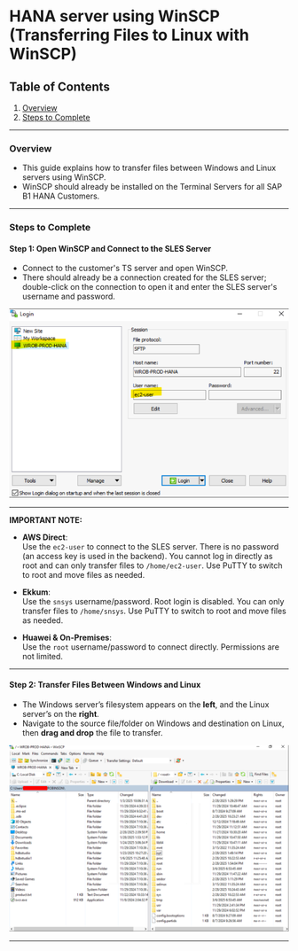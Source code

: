 # HANA server using WinSCP (Transferring Files to Linux with WinSCP)

## Table of Contents

1. [Overview](#overview)  
2. [Steps to Complete](#steps-to-complete)

---

### Overview

- This guide explains how to transfer files between Windows and Linux servers using WinSCP.  
- WinSCP should already be installed on the Terminal Servers for all SAP B1 HANA Customers.

---

### Steps to Complete

#### Step 1: Open WinSCP and Connect to the SLES Server

- Connect to the customer's TS server and open WinSCP.  
- There should already be a connection created for the SLES server; double-click on the connection to open it and enter the SLES server's username and password.

![winscp-connection-screen.png](https://github.com/JThomas404/SAP-HANA-Professional-Portfolio/blob/main/images/winscp-connection-screen.png)

---

**IMPORTANT NOTE:**

- **AWS Direct**:  
  Use the `ec2-user` to connect to the SLES server. There is no password (an access key is used in the backend). You cannot log in directly as root and can only transfer files to `/home/ec2-user`. Use PuTTY to switch to root and move files as needed.

- **Ekkum**:  
  Use the `snsys` username/password. Root login is disabled. You can only transfer files to `/home/snsys`. Use PuTTY to switch to root and move files as needed.

- **Huawei & On-Premises**:  
  Use the `root` username/password to connect directly. Permissions are not limited.

---

#### Step 2: Transfer Files Between Windows and Linux

- The Windows server’s filesystem appears on the **left**, and the Linux server’s on the **right**.
- Navigate to the source file/folder on Windows and destination on Linux, then **drag and drop** the file to transfer.

![winscp-file-transfer.png](https://github.com/JThomas404/SAP-HANA-Professional-Portfolio/blob/main/images/winscp-file-transfer.png)

---
